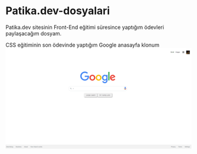 # Patika.dev-dosyalari
Patika.dev sitesinin Front-End eğitimi süresince yaptığım ödevleri paylaşacağım dosyam.

CSS eğitiminin son ödevinde yaptığım Google anasayfa klonum
<img src="CSS-Odev2/googleclone.PNG" alt="Google Clone">
